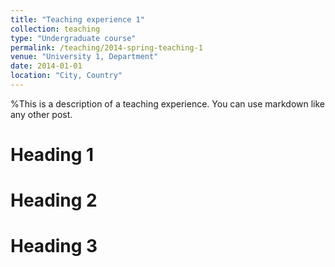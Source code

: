 ```yaml
---
title: "Teaching experience 1"
collection: teaching
type: "Undergraduate course"
permalink: /teaching/2014-spring-teaching-1
venue: "University 1, Department"
date: 2014-01-01
location: "City, Country"
---
```


%This is a description of a teaching experience. You can use markdown like any other post.

Heading 1
======

Heading 2
======

Heading 3
======
